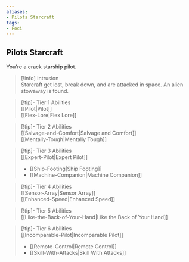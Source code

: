 ```yaml
---
aliases:
- Pilots Starcraft
tags:
- Foci
---
```


  
## Pilots Starcraft  
You're a crack starship pilot.  
 >[!info] Intrusion  
>Starcraft get lost, break down, and are attacked in space. An alien stowaway is found.   

>[!tip]- Tier 1 Abilities  
>[[Pilot|Pilot]]  
>[[Flex-Lore|Flex Lore]]  

>[!tip]- Tier 2 Abilities  
>[[Salvage-and-Comfort|Salvage and Comfort]]  
>[[Mentally-Tough|Mentally Tough]]  

>[!tip]- Tier 3 Abilities  
>[[Expert-Pilot|Expert Pilot]]  
>- [[Ship-Footing|Ship Footing]]  
>- [[Machine-Companion|Machine Companion]]  

>[!tip]- Tier 4 Abilities  
>[[Sensor-Array|Sensor Array]]  
>[[Enhanced-Speed|Enhanced Speed]]  

>[!tip]- Tier 5 Abilities  
>[[Like-the-Back-of-Your-Hand|Like the Back of Your Hand]]  

>[!tip]- Tier 6 Abilities  
>[[Incomparable-Pilot|Incomparable Pilot]]  
>- [[Remote-Control|Remote Control]]  
>- [[Skill-With-Attacks|Skill With Attacks]]